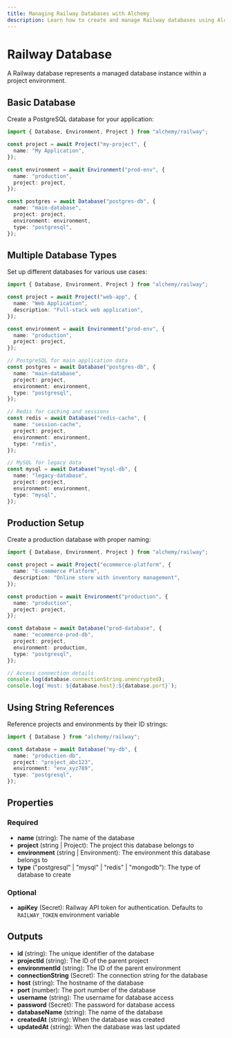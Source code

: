 ```yaml
---
title: Managing Railway Databases with Alchemy
description: Learn how to create and manage Railway databases using Alchemy for persistent data storage in your applications.
---
```


# Railway Database

A Railway database represents a managed database instance within a project environment.

## Basic Database

Create a PostgreSQL database for your application:

```typescript
import { Database, Environment, Project } from "alchemy/railway";

const project = await Project("my-project", {
  name: "My Application",
});

const environment = await Environment("prod-env", {
  name: "production",
  project: project,
});

const postgres = await Database("postgres-db", {
  name: "main-database",
  project: project,
  environment: environment,
  type: "postgresql",
});
```

## Multiple Database Types

Set up different databases for various use cases:

```typescript
import { Database, Environment, Project } from "alchemy/railway";

const project = await Project("web-app", {
  name: "Web Application",
  description: "Full-stack web application",
});

const environment = await Environment("prod-env", {
  name: "production",
  project: project,
});

// PostgreSQL for main application data
const postgres = await Database("postgres-db", {
  name: "main-database",
  project: project,
  environment: environment,
  type: "postgresql",
});

// Redis for caching and sessions
const redis = await Database("redis-cache", {
  name: "session-cache",
  project: project,
  environment: environment,
  type: "redis",
});

// MySQL for legacy data
const mysql = await Database("mysql-db", {
  name: "legacy-database",
  project: project,
  environment: environment,
  type: "mysql",
});
```

## Production Setup

Create a production database with proper naming:

```typescript
import { Database, Environment, Project } from "alchemy/railway";

const project = await Project("ecommerce-platform", {
  name: "E-commerce Platform",
  description: "Online store with inventory management",
});

const production = await Environment("production", {
  name: "production",
  project: project,
});

const database = await Database("prod-database", {
  name: "ecommerce-prod-db",
  project: project,
  environment: production,
  type: "postgresql",
});

// Access connection details
console.log(database.connectionString.unencrypted);
console.log(`Host: ${database.host}:${database.port}`);
```

## Using String References

Reference projects and environments by their ID strings:

```typescript
import { Database } from "alchemy/railway";

const database = await Database("my-db", {
  name: "production-db",
  project: "project_abc123",
  environment: "env_xyz789",
  type: "postgresql",
});
```

## Properties

### Required

- **name** (string): The name of the database
- **project** (string | Project): The project this database belongs to
- **environment** (string | Environment): The environment this database belongs to
- **type** ("postgresql" | "mysql" | "redis" | "mongodb"): The type of database to create

### Optional

- **apiKey** (Secret): Railway API token for authentication. Defaults to `RAILWAY_TOKEN` environment variable

## Outputs

- **id** (string): The unique identifier of the database
- **projectId** (string): The ID of the parent project
- **environmentId** (string): The ID of the parent environment
- **connectionString** (Secret): The connection string for the database
- **host** (string): The hostname of the database
- **port** (number): The port number of the database
- **username** (string): The username for database access
- **password** (Secret): The password for database access
- **databaseName** (string): The name of the database
- **createdAt** (string): When the database was created
- **updatedAt** (string): When the database was last updated
